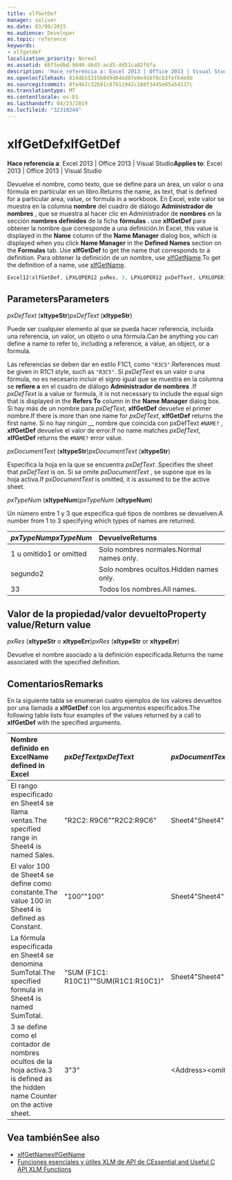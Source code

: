 ```yaml
---
title: xlfGetDef
manager: soliver
ms.date: 03/09/2015
ms.audience: Developer
ms.topic: reference
keywords:
- xlfgetdef
localization_priority: Normal
ms.assetid: 68f5edbd-9040-46d3-acd5-dd51ca82f6fa
description: 'Hace referencia a: Excel 2013 | Office 2013 | Visual Studio'
ms.openlocfilehash: 014db553156849d84bd07e0e416f8cb3fefb4e0b
ms.sourcegitcommit: 8fe462c32b91c87911942c188f3445e85a54137c
ms.translationtype: MT
ms.contentlocale: es-ES
ms.lasthandoff: 04/23/2019
ms.locfileid: "32310244"
---
```

# <a name="xlfgetdef"></a><span data-ttu-id="62b66-104">xlfGetDef</span><span class="sxs-lookup"><span data-stu-id="62b66-104">xlfGetDef</span></span>

<span data-ttu-id="62b66-105">**Hace referencia a**: Excel 2013 | Office 2013 | Visual Studio</span><span class="sxs-lookup"><span data-stu-id="62b66-105">**Applies to**: Excel 2013 | Office 2013 | Visual Studio</span></span> 
  
<span data-ttu-id="62b66-106">Devuelve el nombre, como texto, que se define para un área, un valor o una fórmula en particular en un libro.</span><span class="sxs-lookup"><span data-stu-id="62b66-106">Returns the name, as text, that is defined for a particular area, value, or formula in a workbook.</span></span> <span data-ttu-id="62b66-107">En Excel, este valor se muestra en la columna **nombre** del cuadro de diálogo **Administrador de nombres** , que se muestra al hacer clic en Administrador de **nombres** en la sección **nombres definidos** de la ficha **fórmulas** . use **xlfGetDef** para obtener la nombre que corresponde a una definición.</span><span class="sxs-lookup"><span data-stu-id="62b66-107">In Excel, this value is displayed in the **Name** column of the **Name Manager** dialog box, which is displayed when you click **Name Manager** in the **Defined Names** section on the **Formulas** tab. Use **xlfGetDef** to get the name that corresponds to a definition.</span></span> <span data-ttu-id="62b66-108">Para obtener la definición de un nombre, use [xlfGetName](xlfgetname.md).</span><span class="sxs-lookup"><span data-stu-id="62b66-108">To get the definition of a name, use [xlfGetName](xlfgetname.md).</span></span>
  
```cpp
Excel12(xlfGetDef, LPXLOPER12 pxRes, 3, LPXLOPER12 pxDefText, LPXLOPER12 pxDocumentText, LPXLOPER12 pxTypeNum);
```

## <a name="parameters"></a><span data-ttu-id="62b66-109">Parameters</span><span class="sxs-lookup"><span data-stu-id="62b66-109">Parameters</span></span>

<span data-ttu-id="62b66-110">_pxDefText_ (**xltypeStr**)</span><span class="sxs-lookup"><span data-stu-id="62b66-110">_pxDefText_ (**xltypeStr**)</span></span>
  
<span data-ttu-id="62b66-111">Puede ser cualquier elemento al que se pueda hacer referencia, incluida una referencia, un valor, un objeto o una fórmula.</span><span class="sxs-lookup"><span data-stu-id="62b66-111">Can be anything you can define a name to refer to, including a reference, a value, an object, or a formula.</span></span>
  
<span data-ttu-id="62b66-112">Las referencias se deben dar en estilo F1C1, como `"R3C5"`.</span><span class="sxs-lookup"><span data-stu-id="62b66-112">References must be given in R1C1 style, such as  `"R3C5"`.</span></span> <span data-ttu-id="62b66-113">Si _pxDefText_ es un valor o una fórmula, no es necesario incluir el signo igual que se muestra en la columna se **refiere a** en el cuadro de diálogo **Administrador de nombres** .</span><span class="sxs-lookup"><span data-stu-id="62b66-113">If  _pxDefText_ is a value or formula, it is not necessary to include the equal sign that is displayed in the **Refers To** column in the **Name Manager** dialog box.</span></span> <span data-ttu-id="62b66-114">Si hay más de un nombre para _pxDefText_, **xlfGetDef** devuelve el primer nombre.</span><span class="sxs-lookup"><span data-stu-id="62b66-114">If there is more than one name for  _pxDefText_, **xlfGetDef** returns the first name.</span></span> <span data-ttu-id="62b66-115">Si no hay ningún __ nombre que coincida con pxDefText `#NAME?` , **xlfGetDef** devuelve el valor de error.</span><span class="sxs-lookup"><span data-stu-id="62b66-115">If no name matches  _pxDefText_, **xlfGetDef** returns the  `#NAME?` error value.</span></span> 
  
<span data-ttu-id="62b66-116">_pxDocumentText_ (**xltypeStr**)</span><span class="sxs-lookup"><span data-stu-id="62b66-116">_pxDocumentText_ (**xltypeStr**)</span></span>
  
<span data-ttu-id="62b66-117">Especifica la hoja en la que se encuentra _pxDefText_ .</span><span class="sxs-lookup"><span data-stu-id="62b66-117">Specifies the sheet that  _pxDefText_ is on.</span></span> <span data-ttu-id="62b66-118">Si se omite _pxDocumentText_ , se supone que es la hoja activa.</span><span class="sxs-lookup"><span data-stu-id="62b66-118">If  _pxDocumentText_ is omitted, it is assumed to be the active sheet.</span></span> 
  
<span data-ttu-id="62b66-119">_pxTypeNum_ (**xltypeNum**)</span><span class="sxs-lookup"><span data-stu-id="62b66-119">_pxTypeNum_ (**xltypeNum**)</span></span>
  
<span data-ttu-id="62b66-120">Un número entre 1 y 3 que especifica qué tipos de nombres se devuelven.</span><span class="sxs-lookup"><span data-stu-id="62b66-120">A number from 1 to 3 specifying which types of names are returned.</span></span>
  
|<span data-ttu-id="62b66-121">**_pxTypeNum_**</span><span class="sxs-lookup"><span data-stu-id="62b66-121">**_pxTypeNum_**</span></span>|<span data-ttu-id="62b66-122">**Devuelve**</span><span class="sxs-lookup"><span data-stu-id="62b66-122">**Returns**</span></span>|
|:-----|:-----|
|<span data-ttu-id="62b66-123">1 u omitido</span><span class="sxs-lookup"><span data-stu-id="62b66-123">1 or omitted</span></span>  <br/> |<span data-ttu-id="62b66-124">Solo nombres normales.</span><span class="sxs-lookup"><span data-stu-id="62b66-124">Normal names only.</span></span>  <br/> |
|<span data-ttu-id="62b66-125">segundo</span><span class="sxs-lookup"><span data-stu-id="62b66-125">2</span></span>  <br/> |<span data-ttu-id="62b66-126">Solo nombres ocultos.</span><span class="sxs-lookup"><span data-stu-id="62b66-126">Hidden names only.</span></span>  <br/> |
|<span data-ttu-id="62b66-127">3</span><span class="sxs-lookup"><span data-stu-id="62b66-127">3</span></span>  <br/> |<span data-ttu-id="62b66-128">Todos los nombres.</span><span class="sxs-lookup"><span data-stu-id="62b66-128">All names.</span></span>  <br/> |
   
## <a name="property-valuereturn-value"></a><span data-ttu-id="62b66-129">Valor de la propiedad/valor devuelto</span><span class="sxs-lookup"><span data-stu-id="62b66-129">Property value/Return value</span></span>

 <span data-ttu-id="62b66-130">_pxRes_ (**xltypeStr** o **xltypeErr**)</span><span class="sxs-lookup"><span data-stu-id="62b66-130">_pxRes_ (**xltypeStr** or **xltypeErr**)</span></span>
  
<span data-ttu-id="62b66-131">Devuelve el nombre asociado a la definición especificada.</span><span class="sxs-lookup"><span data-stu-id="62b66-131">Returns the name associated with the specified definition.</span></span>
  
## <a name="remarks"></a><span data-ttu-id="62b66-132">Comentarios</span><span class="sxs-lookup"><span data-stu-id="62b66-132">Remarks</span></span>

<span data-ttu-id="62b66-133">En la siguiente tabla se enumeran cuatro ejemplos de los valores devueltos por una llamada a **xlfGetDef** con los argumentos especificados.</span><span class="sxs-lookup"><span data-stu-id="62b66-133">The following table lists four examples of the values returned by a call to **xlfGetDef** with the specified arguments.</span></span> 
  
|<span data-ttu-id="62b66-134">**Nombre definido en Excel**</span><span class="sxs-lookup"><span data-stu-id="62b66-134">**Name defined in Excel**</span></span>|<span data-ttu-id="62b66-135">**_pxDefText_**</span><span class="sxs-lookup"><span data-stu-id="62b66-135">**_pxDefText_**</span></span>|<span data-ttu-id="62b66-136">**_pxDocumentText_**</span><span class="sxs-lookup"><span data-stu-id="62b66-136">**_pxDocumentText_**</span></span>|<span data-ttu-id="62b66-137">**_pxTypeNum_**</span><span class="sxs-lookup"><span data-stu-id="62b66-137">**_pxTypeNum_**</span></span>|<span data-ttu-id="62b66-138">**Valor deVuelto**</span><span class="sxs-lookup"><span data-stu-id="62b66-138">**Value Returned**</span></span>|
|:-----|:-----|:-----|:-----|:-----|
|<span data-ttu-id="62b66-139">El rango especificado en Sheet4 se llama ventas.</span><span class="sxs-lookup"><span data-stu-id="62b66-139">The specified range in Sheet4 is named Sales.</span></span>  <br/> |<span data-ttu-id="62b66-140">"R2C2: R9C6"</span><span class="sxs-lookup"><span data-stu-id="62b66-140">"R2C2:R9C6"</span></span>  <br/> |<span data-ttu-id="62b66-141">Sheet4</span><span class="sxs-lookup"><span data-stu-id="62b66-141">"Sheet4"</span></span>  <br/> |<span data-ttu-id="62b66-142">\<Address\></span><span class="sxs-lookup"><span data-stu-id="62b66-142">\<omitted\></span></span>  <br/> |<span data-ttu-id="62b66-143">Lín</span><span class="sxs-lookup"><span data-stu-id="62b66-143">"Sales"</span></span>  <br/> |
|<span data-ttu-id="62b66-144">El valor 100 de Sheet4 se define como constante.</span><span class="sxs-lookup"><span data-stu-id="62b66-144">The value 100 in Sheet4 is defined as Constant.</span></span>  <br/> |<span data-ttu-id="62b66-145">"100"</span><span class="sxs-lookup"><span data-stu-id="62b66-145">"100"</span></span>  <br/> |<span data-ttu-id="62b66-146">Sheet4</span><span class="sxs-lookup"><span data-stu-id="62b66-146">"Sheet4"</span></span>  <br/> |<span data-ttu-id="62b66-147">\<Address\></span><span class="sxs-lookup"><span data-stu-id="62b66-147">\<omitted\></span></span>  <br/> |<span data-ttu-id="62b66-148">Constante</span><span class="sxs-lookup"><span data-stu-id="62b66-148">"Constant"</span></span>  <br/> |
|<span data-ttu-id="62b66-149">La fórmula especificada en Sheet4 se denomina SumTotal.</span><span class="sxs-lookup"><span data-stu-id="62b66-149">The specified formula in Sheet4 is named SumTotal.</span></span>  <br/> |<span data-ttu-id="62b66-150">"SUM (F1C1: R10C1)"</span><span class="sxs-lookup"><span data-stu-id="62b66-150">"SUM(R1C1:R10C1)"</span></span>  <br/> |<span data-ttu-id="62b66-151">Sheet4</span><span class="sxs-lookup"><span data-stu-id="62b66-151">"Sheet4"</span></span>  <br/> |<span data-ttu-id="62b66-152">\<Address\></span><span class="sxs-lookup"><span data-stu-id="62b66-152">\<omitted\></span></span>  <br/> |<span data-ttu-id="62b66-153">"SumTotal"</span><span class="sxs-lookup"><span data-stu-id="62b66-153">"SumTotal"</span></span>  <br/> |
|<span data-ttu-id="62b66-154">3 se define como el contador de nombres ocultos de la hoja activa.</span><span class="sxs-lookup"><span data-stu-id="62b66-154">3 is defined as the hidden name Counter on the active sheet.</span></span>  <br/> |<span data-ttu-id="62b66-155">3</span><span class="sxs-lookup"><span data-stu-id="62b66-155">"3"</span></span>  <br/> |<span data-ttu-id="62b66-156">\<Address\></span><span class="sxs-lookup"><span data-stu-id="62b66-156">\<omitted\></span></span>  <br/> |<span data-ttu-id="62b66-157">segundo</span><span class="sxs-lookup"><span data-stu-id="62b66-157">2</span></span>  <br/> |<span data-ttu-id="62b66-158">Produzca</span><span class="sxs-lookup"><span data-stu-id="62b66-158">"Counter"</span></span>  <br/> |
   
## <a name="see-also"></a><span data-ttu-id="62b66-159">Vea también</span><span class="sxs-lookup"><span data-stu-id="62b66-159">See also</span></span>

- [<span data-ttu-id="62b66-160">xlfGetName</span><span class="sxs-lookup"><span data-stu-id="62b66-160">xlfGetName</span></span>](xlfgetname.md)
- [<span data-ttu-id="62b66-161">Funciones esenciales y útiles XLM de API de C</span><span class="sxs-lookup"><span data-stu-id="62b66-161">Essential and Useful C API XLM Functions</span></span>](essential-and-useful-c-api-xlm-functions.md)

